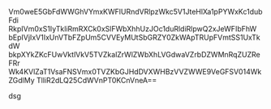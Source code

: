 Vm0weE5GbFdWWGhVYmxKWFlURndVRlpzWkc5V1JteHlXa1pPYWxKc1dubFdi
RkpIVm0xS1IyTkliRmRXCk0xSlFWbXhhUzJOc1duRldiRlpwQ2xJeWFIbFhW
bEpIVjIxV1IxUnVTbFZpUm5CVVEyMUtSbGRZY0ZkWApTRUpFVmtSS1UxTkdW
bkpXYkZKcFUwVktlVkV5TVZkalZrWlZWbXhLVGdwaVZrbDZWMnRqZUZReFRr
Wk4KVlZaT1VsaFNSVmx0TVZKbGJHdDVXWHBzVVZWWE9VeGFSV014WkZGdlMy
TlliR2dLQ25CdWVnPT0KCnVneA==

dsg
